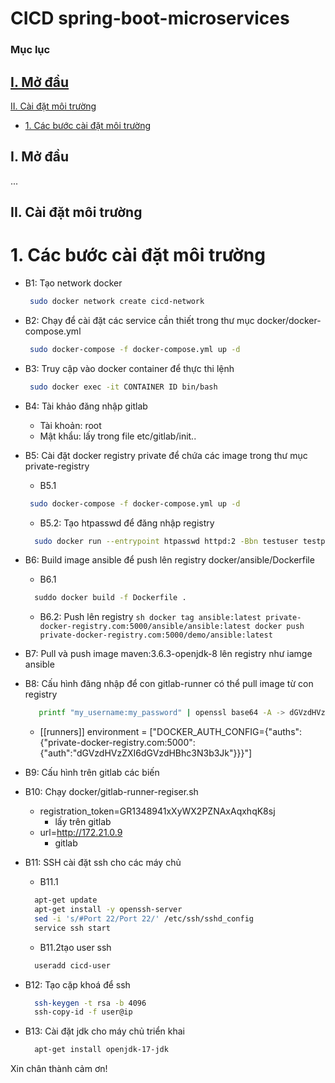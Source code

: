 # CICD spring-boot-microservices
### Mục lục

[I. Mở đầu](#modau)
- 
[II. Cài đặt môi trường](#caidat)
- [1. Các bước cài đặt môi trường](#cacbuoccaidat)


<a name="modau"></a>
## I. Mở đầu
...
<a name="caidat"></a>
## II. Cài đặt môi trường
<a name="cacbuoccaidat"></a>
# 1. Các bước cài đặt môi trường
- B1: Tạo network docker
     ```sh
      sudo docker network create cicd-network
     ```
- B2: Chạy để cài đặt các service cần thiết trong thư mục docker/docker-compose.yml
     ```sh
      sudo docker-compose -f docker-compose.yml up -d
     ```
    
- B3: Truy cập vào docker container để thực thi lệnh
     ```sh
      sudo docker exec -it CONTAINER ID bin/bash
     ```
	
- B4: Tài khảo đăng nhập gitlab
    - Tài khoản: root
    - Mật khẩu: lấy trong file etc/gitlab/init..

- B5: Cài đặt docker registry private để chứa các image trong thư mục private-registry
     - B5.1 
     ```sh
      sudo docker-compose -f docker-compose.yml up -d
     ```
     - B5.2: Tạo htpasswd để đăng nhập registry
     ```sh
       sudo docker run --entrypoint htpasswd httpd:2 -Bbn testuser testpassword > /auth/htpasswd
     ```
        
- B6: Build image ansible để push lên registry docker/ansible/Dockerfile
     - B6.1 
     ```sh
       suddo docker build -f Dockerfile .
     ```
     - B6.2: Push lên registry
      ```sh
    	docker tag ansible:latest private-docker-registry.com:5000/ansible/ansible:latest
        docker push private-docker-registry.com:5000/demo/ansible:latest
      ```
	
- B7: Pull và push image maven:3.6.3-openjdk-8 lên registry như iamge ansible

- B8: Cấu hình đăng nhập để con gitlab-runner có thể pull image từ con registry
    ```sh
       printf "my_username:my_password" | openssl base64 -A -> dGVzdHVzZXI6dGVzdHBhc3N3b3Jk
    ```
    - [[runners]]
        environment = ["DOCKER_AUTH_CONFIG={\"auths\":{\"private-docker-registry.com:5000\":{\"auth\":\"dGVzdHVzZXI6dGVzdHBhc3N3b3Jk\"}}}"]

- B9: Cấu hình trên gitlab các biến

- B10: Chạy docker/gitlab-runner-regiser.sh
    - registration_token=GR1348941xXyWX2PZNAxAqxhqK8sj
        - lấy trên gitlab
    - url=http://172.21.0.9
        - gitlab

- B11: SSH cài đặt ssh cho các máy chủ
   - B11.1
    ```sh
      apt-get update
      apt-get install -y openssh-server
      sed -i 's/#Port 22/Port 22/' /etc/ssh/sshd_config
      service ssh start
    ```
    - B11.2tạo user ssh
     ```sh
       useradd cicd-user
     ```

- B12: Tạo cặp khoá để ssh
     ```sh
       ssh-keygen -t rsa -b 4096
       ssh-copy-id -f user@ip
     ```

- B13: Cài đặt jdk cho máy chủ triển khai
     ```sh
       apt-get install openjdk-17-jdk
     ```

Xin chân thành cảm ơn!
